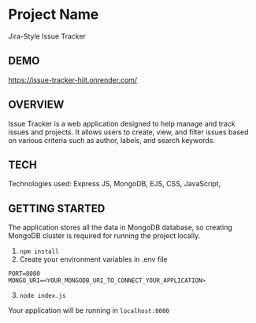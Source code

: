 # Project Name

Jira-Style Issue Tracker

## DEMO
https://issue-tracker-hijt.onrender.com/

## OVERVIEW

Issue Tracker is a web application designed to help manage and track issues and projects. It allows users to create, view, and filter issues based on various criteria such as author, labels, and search keywords.

## TECH

Technologies used: Express JS, MongoDB, EJS, CSS, JavaScript,

## GETTING STARTED

The application stores all the data in MongoDB database, so creating MongoDB cluster is required for running the project locally.

1. ```npm install```
2. Create your environment variables in .env file
```
PORT=8080
MONGO_URI=<YOUR_MONGODB_URI_TO_CONNECT_YOUR_APPLICATION>
```
3. ```node index.js```


Your application will be running in ```localhost:8080```